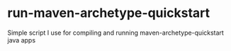 # run-maven-archetype-quickstart
Simple script I use for compiling and running maven-archetype-quickstart java apps
